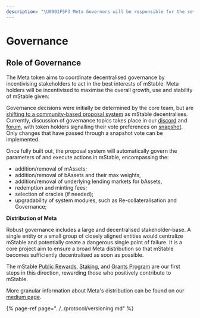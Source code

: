 ```yaml
---
description: "\U0001F5F3 Meta Governors will be responsible for the setting and maintenance of mStable system parameters"
---
```


# Governance

## Role of Governance

The Meta token aims to coordinate decentralised governance by incentivising stakeholders to act in the best interests of mStable. Meta holders will be incentivised to maximise the overall growth, use and stability of mStable given:

Governance decisions were initially be determined by the core team, but are [shifting to a community-based proposal system](../../protocol/versioning.md) as mStable decentralises. Currently, discussion of governance topics takes place in our [discord](https://discord.com/invite/pgCVG7e) and [forum](https://forum.mstable.org/), with token holders signalling their vote preferences on [snapshot](https://snapshot.page/#/mstable). Only changes that have passed through a snapshot vote can be implemented. 

Once fully built out, the proposal system will automatically govern the parameters of and execute actions in mStable, encompassing the: 

* addition/removal of mAssets;
* addition/removal of bAssets and their max weights,
* addition/removal of underlying lending markets for bAssets,
* redemption and minting fees;
* selection of oracles \(if needed\);
* upgradability of system modules, such as Re-collateralisation and Governance;

**Distribution of Meta**

Robust governance includes a large and decentralised stakeholder-base. A single entity or a small group of closely aligned entities would centralize mStable and potentially create a dangerous single point of failure. It is a core project aim to ensure a broad Meta distribution so that mStable becomes sufficiently decentralised as soon as possible.

The mStable [Public Rewards](), [Staking](mta-staking.md), and [Grants Program](../../grants-program.md) are our first steps in this direction, rewarding those who positively contribute to mStable.

More granular information about Meta's distribution can be found on our [medium page](https://medium.com/mstable). 

{% page-ref page="../../protocol/versioning.md" %}



